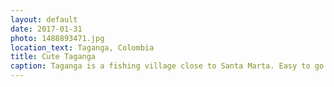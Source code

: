 ```yaml
---
layout: default
date: 2017-01-31
photo: 1488893471.jpg
location_text: Taganga, Colombia
title: Cute Taganga
caption: Taganga is a fishing village close to Santa Marta. Easy to go to with a taxi and enjoy a serious night life there! Great spot on the Caribbean coast of Colombia.
---
```

